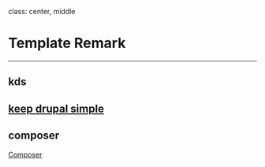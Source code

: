 class: center, middle
# Template Remark
---
## kds
[keep drupal simple](/slides/kds)
---
## composer
[Composer](/slides/composer)

